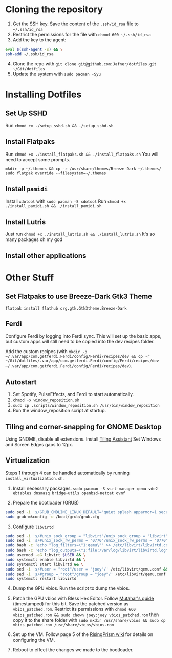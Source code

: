 # Cloning the repository
1. Get the SSH key. Save the content of the `.ssh/id_rsa` file to `~/.ssh/id_rsa`
2. Restrict the permissions for the file with `chmod 600 ~/.ssh/id_rsa`
3. Add the key to the agent:
```bash
eval $(ssh-agent -s) && \
ssh-add ~/.ssh/id_rsa
```
4. Clone the repo with `git clone git@github.com:Jafner/dotfiles.git ~/Git/dotfiles`
5. Update the system with `sudo pacman -Syu`

# Installing Dotfiles
## Set Up SSHD
Run `chmod +x ./setup_sshd.sh && ./setup_sshd.sh`

## Install Flatpaks
Run `chmod +x ./install_flatpaks.sh && ./install_flatpaks.sh`
You will need to accept some prompts.

```
mkdir -p ~/.themes && cp -r /usr/share/themes/Breeze-Dark ~/.themes/
sudo flatpak override --filesystem=~/.themes
```

## Install `pamidi`
Install `xdotool` with `sudo pacman -S xdotool`
Run `chmod +x ./install_pamidi.sh && ./install_pamidi.sh`

## Install Lutris
Just run `chmod +x ./install_lutris.sh && ./install_lutris.sh` It's so many packages oh my god

## Install other applications


# Other Stuff

## Set Flatpaks to use Breeze-Dark Gtk3 Theme
`flatpak install flathub org.gtk.Gtk3theme.Breeze-Dark`

## Ferdi
Configure Ferdi by logging into Ferdi sync. This will set up the basic apps, but custom apps will still need to be copied into the dev recipes folder.

Add the custom recipes (with `mkdir -p ~/.var/app/com.getferdi.Ferdi/config/Ferdi/recipes/dev && cp -r ~/Git/dotfiles/.var/app/com.getferdi.Ferdi/config/Ferdi/recipes/dev ~/.var/app/com.getferdi.Ferdi/config/Ferdi/recipes/dev`).

## Autostart
1. Set Spotify, PulseEffects, and Ferdi to start automatically.
2. `chmod +x window_reposition.sh`
3. `sudo cp .scripts/window_reposition.sh /usr/bin/window_reposition`
3. Run the window_reposition script at startup.

## Tiling and corner-snapping for GNOME Desktop
Using GNOME, disable all extensions. Install [Tiling Assistant](https://extensions.gnome.org/extension/3733/tiling-assistant/)
Set Windows and Screen Edges gaps to 12px.

## Virtualization

Steps 1 through 4 can be handled automatically by running `install_virtualization.sh`.

1. Install necessary packages.
`sudo pacman -S virt-manager qemu vde2 ebtables dnsmasq bridge-utils openbsd-netcat ovmf`

2. Prepare the bootloader (GRUB)
```bash
sudo sed -i 's/GRUB_CMDLINE_LINUX_DEFAULT="quiet splash apparmor=1 security=apparmor udev.log_priority=3"/GRUB_CMDLINE_LINUX_DEFAULT="quiet splash apparmor=1 security=apparmor amd_iommu=on iommu=pt udev.log_priority=3"/' /etc/default/grub && \
sudo grub-mkconfig -o /boot/grub/grub.cfg
```

3. Configure `libvirtd`

```bash
sudo sed -i 's/#unix_sock_group = "libvirt"/unix_sock_group = "libvirt"/' /etc/libvirt/libvirtd.conf && \
sudo sed -i 's/#unix_sock_rw_perms = "0770"/unix_sock_rw_perms = "0770"/' /etc/libvirt/libvirtd.conf && \
sudo bash -c 'echo "log_filters=\"1:qemu\"" >> /etc/libvirt/libvirtd.conf' && \
sudo bash -c 'echo "log_outputs=\"1:file:/var/log/libvirt/libvirtd.log\"" >> /etc/libvirt/libvirtd.conf' && \
sudo usermod -aG libvirt $USER && \
sudo systemctl enable libvirtd && \
sudo systemctl start libvirtd && \
sudo sed -i 's/#user = "root"/user = "joey"/' /etc/libvirt/qemu.conf && \
sudo sed -i 's/#group = "root"/group = "joey"/' /etc/libvirt/qemu.conf && \
sudo systemctl restart libvirtd
```

4. Dump the GPU vbios.
Run the script to dump the vbios.

5. Patch the GPU vbios with Bless Hex Editor.
Follow [Mutahar's guide](https://youtu.be/BUSrdUoedTo?t=874) (timestamped) for this bit.
Save the patched version as `vbios_patched.rom`. Restrict its permissions with `chmod 660 vbios_patched.rom && sudo chown joey:joey vbios_patched.rom` then copy it to the share folder with `sudo mkdir /usr/share/vbios && sudo cp vbios_patched.rom /usr/share/vbios/vbios.rom`

6. Set up the VM.
Follow page 5 of the [RisingPrism wiki](https://gitlab.com/risingprismtv/single-gpu-passthrough/-/wikis/) for details on configuring the VM. 

7. Reboot to effect the changes we made to the bootloader.
